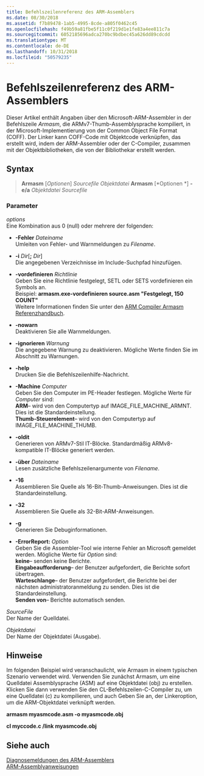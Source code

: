 ```yaml
---
title: Befehlszeilenreferenz des ARM-Assemblers
ms.date: 08/30/2018
ms.assetid: f7b89478-1ab5-4995-8cde-a805f0462c45
ms.openlocfilehash: f49b59a81fbe5f11c0f219d1e1fe83a4ee811c7a
ms.sourcegitcommit: 6052185696adca270bc9bdbec45a626dd89cdcdd
ms.translationtype: MT
ms.contentlocale: de-DE
ms.lasthandoff: 10/31/2018
ms.locfileid: "50579235"
---
```

# <a name="arm-assembler-command-line-reference"></a>Befehlszeilenreferenz des ARM-Assemblers

Dieser Artikel enthält Angaben über den Microsoft-ARM-Assembler in der Befehlszeile *Armasm*, die ARMv7-Thumb-Assemblysprache kompiliert, in der Microsoft-Implementierung von der Common Object File Format (COFF). Der Linker kann COFF-Code mit Objektcode verknüpfen, das erstellt wird, indem der ARM-Assembler oder der C-Compiler, zusammen mit der Objektbibliotheken, die von der Bibliothekar erstellt werden.

## <a name="syntax"></a>Syntax

> **Armasm** [*Optionen*] *Sourcefile* *Objektdatei*
> **Armasm** [*Optionen *] **- e/a** *Objektdatei* *Sourcefile*

### <a name="parameters"></a>Parameter

*options*<br/>
Eine Kombination aus 0 (null) oder mehrere der folgenden:

- **-Fehler** *Dateiname*<br/>
   Umleiten von Fehler- und Warnmeldungen zu *Filename*.

- **-i** *Dir*[**;** <em>Dir</em>]<br/>
   Die angegebenen Verzeichnisse im Include-Suchpfad hinzufügen.

- **-vordefinieren** *Richtlinie*<br/>
   Geben Sie eine Richtlinie festgelegt, SETL oder SETS vordefinieren ein Symbols an.<br/>
   Beispiel: **armasm.exe-vordefinieren source.asm "Festgelegt, 150 COUNT"**<br/>
   Weitere Informationen finden Sie unter den [ARM Compiler Armasm Referenzhandbuch](http://infocenter.arm.com/help/topic/com.arm.doc.dui0802b/index.html).

- **-nowarn**<br/>
   Deaktivieren Sie alle Warnmeldungen.

- **-ignorieren** *Warnung*<br/>
   Die angegebene Warnung zu deaktivieren. Mögliche Werte finden Sie im Abschnitt zu Warnungen.

- **-help**<br/>
   Drucken Sie die Befehlszeilenhilfe-Nachricht.

- **-Machine** *Computer*<br/>
   Geben Sie den Computer im PE-Header festlegen.  Mögliche Werte für *Computer* sind:<br/>
   **ARM**– wird von den Computertyp auf IMAGE_FILE_MACHINE_ARMNT. Dies ist die Standardeinstellung.<br/>
   **Thumb-Steuerelement**– wird von den Computertyp auf IMAGE_FILE_MACHINE_THUMB.

- **-oldit**<br/>
   Generieren von ARMv7-Stil IT-Blöcke.  Standardmäßig ARMv8-kompatible IT-Blöcke generiert werden.

- **-über** *Dateiname*<br/>
   Lesen zusätzliche Befehlszeilenargumente von *Filename*.

- **-16**<br/>
   Assemblieren Sie Quelle als 16-Bit-Thumb-Anweisungen.  Dies ist die Standardeinstellung.

- **-32**<br/>
   Assemblieren Sie Quelle als 32-Bit-ARM-Anweisungen.

- **-g**<br/>
   Generieren Sie Debuginformationen.

- **-ErrorReport:** *Option*<br/>
   Geben Sie die Assembler-Tool wie interne Fehler an Microsoft gemeldet werden.  Mögliche Werte für *Option* sind:<br/>
   **keine**– senden keine Berichte.<br/>
   **Eingabeaufforderung**– der Benutzer aufgefordert, die Berichte sofort übertragen.<br/>
   **Warteschlange**– der Benutzer aufgefordert, die Berichte bei der nächsten administratoranmeldung zu senden. Dies ist die Standardeinstellung.<br/>
   **Senden von**– Berichte automatisch senden.

*SourceFile*<br/>
Der Name der Quelldatei.

*Objektdatei*<br/>
Der Name der Objektdatei (Ausgabe).

## <a name="remarks"></a>Hinweise

Im folgenden Beispiel wird veranschaulicht, wie Armasm in einem typischen Szenario verwendet wird. Verwenden Sie zunächst Armasm, um eine Quelldatei Assemblysprache (ASM) auf eine Objektdatei (obj) zu erstellen. Klicken Sie dann verwenden Sie den CL-Befehlszeilen-C-Compiler zu, um eine Quelldatei (c) zu kompilieren, und auch Geben Sie an, der Linkeroption, um die ARM-Objektdatei verknüpft werden.

**armasm myasmcode.asm -o myasmcode.obj**

**cl myccode.c /link myasmcode.obj**

## <a name="see-also"></a>Siehe auch

[Diagnosemeldungen des ARM-Assemblers](../../assembler/arm/arm-assembler-diagnostic-messages.md)<br/>
[ARM-Assemblyanweisungen](../../assembler/arm/arm-assembler-directives.md)<br/>
